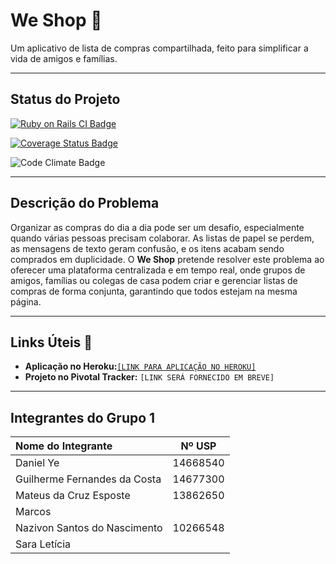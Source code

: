 # We Shop 🛒

Um aplicativo de lista de compras compartilhada, feito para simplificar a vida de amigos e famílias.

---

## Status do Projeto

[![Ruby on Rails CI Badge](https://github.com/kaique321123/taskhub/actions/workflows/main.yml/badge.svg)](https://github.com/kaique321123/taskhub/actions/workflows/main.yml)

[![Coverage Status Badge](https://coveralls.io/repos/github/kaique321123/taskhub/badge.svg?branch=main)](https://coveralls.io/github/kaique321123/taskhub?branch=main)

![Code Climate Badge](https://api.codeclimate.com/v1/badges/SEU_BADGE_ID/maintainability)

---

## Descrição do Problema

Organizar as compras do dia a dia pode ser um desafio, especialmente quando várias pessoas precisam colaborar. As listas de papel se perdem, as mensagens de texto geram confusão, e os itens acabam sendo comprados em duplicidade.
O **We Shop** pretende resolver este problema ao oferecer uma plataforma centralizada e em tempo real, onde grupos de amigos, famílias ou colegas de casa podem criar e gerenciar listas de compras de forma conjunta, garantindo que todos estejam na mesma página.

---

## Links Úteis 🔗

* **Aplicação no Heroku:**[`[LINK PARA APLICAÇÃO NO HEROKU]`]()
* **Projeto no Pivotal Tracker:** `[LINK SERÁ FORNECIDO EM BREVE]`

---

## Integrantes do Grupo 1

| Nome do Integrante | Nº USP |
| :--- | :---: |
| Daniel Ye | 14668540 |
| Guilherme Fernandes da Costa | 14677300 |
| Mateus da Cruz Esposte | 13862650 |
| Marcos |  |
| Nazivon Santos do Nascimento | 10266548 | 
| Sara Letícia  |  |
